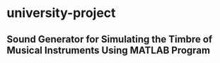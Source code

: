 # university-project

## Sound Generator for Simulating the Timbre of Musical Instruments Using MATLAB Program
